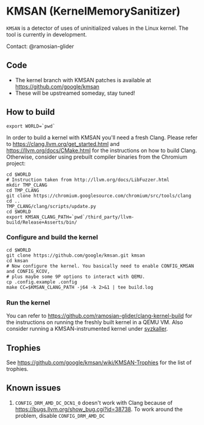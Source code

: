 # KMSAN (KernelMemorySanitizer)

`KMSAN` is a detector of uses of uninitialized values in the Linux kernel.
The tool is currently in development.

Contact: @ramosian-glider

## Code

*   The kernel branch with KMSAN patches is available at https://github.com/google/kmsan
*   These will be upstreamed someday, stay tuned!

## How to build


```
export WORLD=`pwd`
```

In order to build a kernel with KMSAN you'll need a fresh Clang. Please refer to https://clang.llvm.org/get_started.html and https://llvm.org/docs/CMake.html for the instructions on how to build Clang. Otherwise, consider using prebuilt compiler binaries from the Chromium project:

```
cd $WORLD
# Instruction taken from http://llvm.org/docs/LibFuzzer.html
mkdir TMP_CLANG
cd TMP_CLANG
git clone https://chromium.googlesource.com/chromium/src/tools/clang
cd ..
TMP_CLANG/clang/scripts/update.py
cd $WORLD
export KMSAN_CLANG_PATH=`pwd`/third_party/llvm-build/Release+Asserts/bin/
```


### Configure and build the kernel
```
cd $WORLD
git clone https://github.com/google/kmsan.git kmsan
cd kmsan
# Now configure the kernel. You basically need to enable CONFIG_KMSAN and CONFIG_KCOV,
# plus maybe some 9P options to interact with QEMU.
cp .config.example .config
make CC=$KMSAN_CLANG_PATH -j64 -k 2>&1 | tee build.log
```

### Run the kernel
You can refer to https://github.com/ramosian-glider/clang-kernel-build for the instructions
on running the freshly built kernel in a QEMU VM.
Also consider running a KMSAN-instrumented kernel under [syzkaller](https://github.com/google/syzkaller).

## Trophies

See https://github.com/google/kmsan/wiki/KMSAN-Trophies for the list of trophies.

## Known issues

1. `CONFIG_DRM_AMD_DC_DCN1_0` doesn't work with Clang because of https://bugs.llvm.org/show_bug.cgi?id=38738.
To work around the problem, disable `CONFIG_DRM_AMD_DC`
